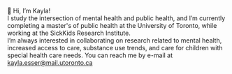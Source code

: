 👋 Hi, I’m Kayla!
\
I study the intersection of mental health and public health, and I’m currently completing a master's of public health at the University of Toronto, while working at the SickKids Research Institute.
\
I’m always interested in collaborating on research related to mental health, increased access to care, substance use trends, and care for children with special health care needs. You can reach me by e-mail at kayla.esser@mail.utoronto.ca
